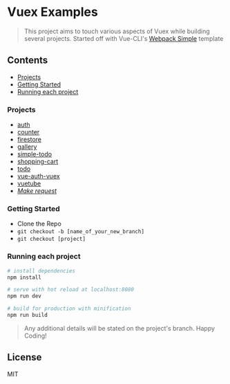 # Vuex Examples

> This project aims to touch various aspects of Vuex while building several projects. Started off with Vue-CLI's [Webpack Simple](https://github.com/vuejs-templates/webpack-simple) template

## Contents
- [Projects](#projects)
- [Getting Started](#getting-started)
- [Running each project](#running-each-project)

### Projects
- [auth](https://github.com/ooade/vuex-examples/tree/auth)
- [counter](https://github.com/ooade/vuex-examples/tree/counter)
- [firestore](https://github.com/ooade/vuex-examples/tree/firestore)
- [gallery](https://github.com/ooade/vuex-examples/tree/gallery)
- [simple-todo](https://github.com/ooade/vuex-examples/tree/simple-todo)
- [shopping-cart](https://github.com/ooade/vuex-examples/tree/shopping-cart)
- [todo](https://github.com/ooade/vuex-examples/tree/todo)
- [vue-auth-vuex](https://github.com/christiannwamba/vue-auth-vuex)
- [vuetube](https://github.com/BolajiOlajide/vuetube)
- [*Make request*](https://github.com/ooade/vuex-examples/issues/new)

### Getting Started
- Clone the Repo
- `git checkout -b [name_of_your_new_branch]`
- `git checkout [project]`

### Running each project
``` bash
# install dependencies
npm install

# serve with hot reload at localhost:8080
npm run dev

# build for production with minification
npm run build
```
> Any additional details will be stated on the project's branch.
> Happy Coding!

## License
MIT
